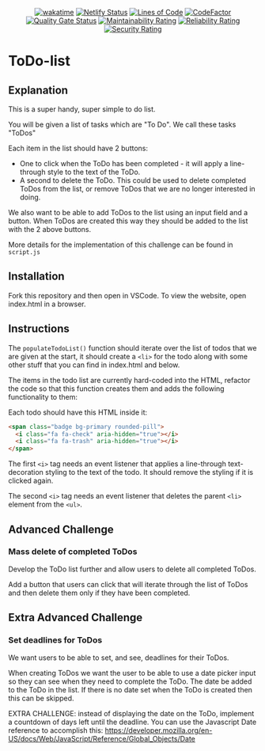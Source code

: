 <div align="center">

  [![wakatime](https://wakatime.com/badge/github/Amir-Pourhadi/Todo-List.svg)](https://wakatime.com/badge/github/Amir-Pourhadi/Todo-List)
  [![Netlify Status](https://api.netlify.com/api/v1/badges/088d172d-8cde-4b41-9d0a-663d4b88eeca/deploy-status)](https://app.netlify.com/sites/amir-todolist/deploys)
  [![Lines of Code](https://sonarcloud.io/api/project_badges/measure?project=Amir-Pourhadi_Todo-List&metric=ncloc)](https://sonarcloud.io/dashboard?id=Amir-Pourhadi_Todo-List)
  [![CodeFactor](https://www.codefactor.io/repository/github/amir-pourhadi/todo-list/badge)](https://www.codefactor.io/repository/github/amir-pourhadi/todo-list)  
  [![Quality Gate Status](https://sonarcloud.io/api/project_badges/measure?project=Amir-Pourhadi_Todo-List&metric=alert_status)](https://sonarcloud.io/dashboard?id=Amir-Pourhadi_Todo-List)
  [![Maintainability Rating](https://sonarcloud.io/api/project_badges/measure?project=Amir-Pourhadi_Todo-List&metric=sqale_rating)](https://sonarcloud.io/dashboard?id=Amir-Pourhadi_Todo-List)
  [![Reliability Rating](https://sonarcloud.io/api/project_badges/measure?project=Amir-Pourhadi_Todo-List&metric=reliability_rating)](https://sonarcloud.io/dashboard?id=Amir-Pourhadi_Todo-List)
  [![Security Rating](https://sonarcloud.io/api/project_badges/measure?project=Amir-Pourhadi_Todo-List&metric=security_rating)](https://sonarcloud.io/dashboard?id=Amir-Pourhadi_Todo-List)
</div>

# ToDo-list

## Explanation

This is a super handy, super simple to do list.

You will be given a list of tasks which are "To Do". We call these tasks "ToDos"

Each item in the list should have 2 buttons:

- One to click when the ToDo has been completed - it will apply a line-through style to the text of the ToDo.
- A second to delete the ToDo. This could be used to delete completed ToDos from the list, or remove ToDos that we are no longer interested in doing.

We also want to be able to add ToDos to the list using an input field and a button. When ToDos are created this way they should be added to the list with the 2 above buttons.

More details for the implementation of this challenge can be found in `script.js`

## Installation

Fork this repository and then open in VSCode. To view the website, open index.html in a browser.

## Instructions

The `populateTodoList()` function should iterate over the list of todos that we are given at the start, it should create a `<li>` for the todo along with some other stuff that you can find in index.html and below.

The items in the todo list are currently hard-coded into the HTML, refactor the code so that this function creates them and adds the following functionality to them:

Each todo should have this HTML inside it:

```html
<span class="badge bg-primary rounded-pill">
  <i class="fa fa-check" aria-hidden="true"></i>
  <i class="fa fa-trash" aria-hidden="true"></i>
</span>
```

The first `<i>` tag needs an event listener that applies a line-through text-decoration styling to the text of the todo. It should remove the styling if it is clicked again.

The second `<i>` tag needs an event listener that deletes the parent `<li>` element from the `<ul>`.

## Advanced Challenge

### Mass delete of completed ToDos

Develop the ToDo list further and allow users to delete all completed ToDos.

Add a button that users can click that will iterate through the list of ToDos and then delete them only if they have been completed.

## Extra Advanced Challenge

### Set deadlines for ToDos

We want users to be able to set, and see, deadlines for their ToDos.

When creating ToDos we want the user to be able to use a date picker input so they can see when they need to complete the ToDo. The date be added to the ToDo in the list. If there is no date set when the ToDo is created then this can be skipped.

EXTRA CHALLENGE: instead of displaying the date on the ToDo, implement a countdown of days left until the deadline. You can use the Javascript Date reference to accomplish this:
<https://developer.mozilla.org/en-US/docs/Web/JavaScript/Reference/Global_Objects/Date>
